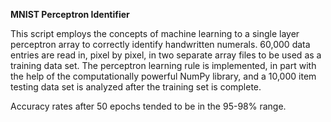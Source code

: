 <b>MNIST Perceptron Identifier</b>

This script employs the concepts of machine learning to a single layer perceptron array to
correctly identify handwritten numerals. 60,000 data entries are read in, pixel by pixel, in 
two separate array files to be used as a training data set. The perceptron learning rule is 
implemented, in part with the help of the computationally powerful NumPy library, and a 10,000
item testing data set is analyzed after the training set is complete.

Accuracy rates after 50 epochs tended to be in the 95-98% range. 

